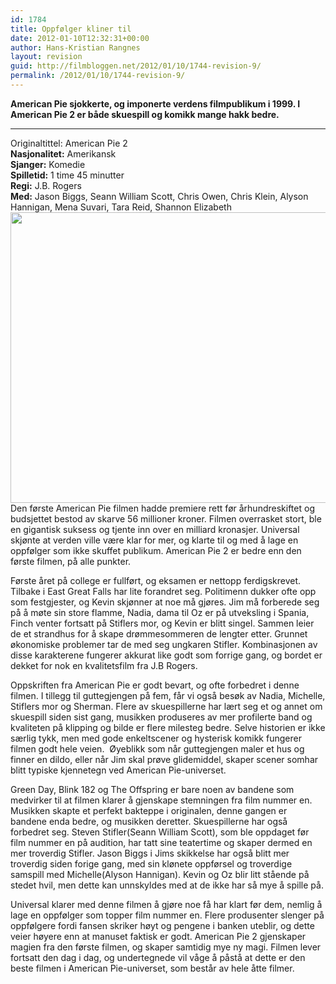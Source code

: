 ```yaml
---
id: 1784
title: Oppfølger kliner til
date: 2012-01-10T12:32:31+00:00
author: Hans-Kristian Rangnes
layout: revision
guid: http://filmbloggen.net/2012/01/10/1744-revision-9/
permalink: /2012/01/10/1744-revision-9/
---
```

**American Pie sjokkerte, og imponerte verdens filmpublikum i 1999. I American Pie 2 er både skuespill og komikk mange hakk bedre.**<!--more-->

****

Originaltittel: American Pie 2  
**Nasjonalitet:** Amerikansk[  
](http://www.vg.no/film/sok.php?nasjon=Amerikansk "Se listen over filmer med samme nasjonalitet") **Sjanger:** Komedie  
**Spilletid:** 1 time 45 minutter  
**Regi:** J.B. Rogers[  
](http://www.vg.no/film/person.php?person=J.B.+Rogers "Se alle filmene til J.B. Rogers i databasen") **Med:** Jason Biggs, Seann William Scott, Chris Owen, Chris Klein, Alyson Hannigan, Mena Suvari, Tara Reid, Shannon Elizabeth  
<a href="http://filmbloggen.net/2012/01/10/oppfolger-kliner-til/joelle-1/" rel="attachment wp-att-1774"><img class="alignnone size-large wp-image-1774" src="http://filmbloggen.net/wp-content/uploads//2012/01/joelle-1-620x465.jpg" alt="" width="620" height="465" /></a>  
Den første American Pie filmen hadde premiere rett før århundreskiftet og budsjettet bestod av skarve 56 millioner kroner. Filmen overrasket stort, ble en gigantisk suksess og tjente inn over en milliard kronasjer. Universal skjønte at verden ville være klar for mer, og klarte til og med å lage en oppfølger som ikke skuffet publikum. American Pie 2 er bedre enn den første filmen, på alle punkter.

Første året på college er fullført, og eksamen er nettopp ferdigskrevet. Tilbake i East Great Falls har lite forandret seg. Politimenn dukker ofte opp som festgjester, og Kevin skjønner at noe må gjøres. Jim må forberede seg på å møte sin store flamme, Nadia, dama til Oz er på utveksling i Spania, Finch venter fortsatt på Stiflers mor, og Kevin er blitt singel. Sammen leier de et strandhus for å skape drømmesommeren de lengter etter. Grunnet økonomiske problemer tar de med seg ungkaren Stifler. Kombinasjonen av disse karakterene fungerer akkurat like godt som forrige gang, og bordet er dekket for nok en kvalitetsfilm fra J.B Rogers.

Oppskriften fra American Pie er godt bevart, og ofte forbedret i denne filmen. I tillegg til guttegjengen på fem, får vi også besøk av Nadia, Michelle, Stiflers mor og Sherman. Flere av skuespillerne har lært seg et og annet om skuespill siden sist gang, musikken produseres av mer profilerte band og kvaliteten på klipping og bilde er flere milesteg bedre. Selve historien er ikke særlig tykk, men med gode enkeltscener og hysterisk komikk fungerer filmen godt hele veien.  Øyeblikk som når guttegjengen maler et hus og finner en dildo, eller når Jim skal prøve glidemiddel, skaper scener somhar blitt typiske kjennetegn ved American Pie-universet.

Green Day, Blink 182 og The Offspring er bare noen av bandene som medvirker til at filmen klarer å gjenskape stemningen fra film nummer en. Musikken skapte et perfekt bakteppe i originalen, denne gangen er bandene enda bedre, og musikken deretter. Skuespillerne har også forbedret seg. Steven Stifler(Seann William Scott), som ble oppdaget før film nummer en på audition, har tatt sine teatertime og skaper dermed en mer troverdig Stifler. Jason Biggs i Jims skikkelse har også blitt mer troverdig siden forige gang, med sin klønete oppførsel og troverdige samspill med Michelle(Alyson Hannigan). Kevin og Oz blir litt stående på stedet hvil, men dette kan unnskyldes med at de ikke har så mye å spille på.

Universal klarer med denne filmen å gjøre noe få har klart før dem, nemlig å lage en oppfølger som topper film nummer en. Flere produsenter slenger på oppfølgere fordi fansen skriker høyt og pengene i banken uteblir, og dette veier høyere enn at manuset faktisk er godt. American Pie 2 gjenskaper magien fra den første filmen, og skaper samtidig mye ny magi. Filmen lever fortsatt den dag i dag, og undertegnede vil våge å påstå at dette er den beste filmen i American Pie-universet, som består av hele åtte filmer.